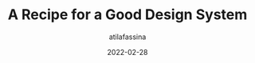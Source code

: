 ---
author: atilafassina
date: 2022-02-28
publisher: smashingmag
tags:
  - design-systems
target_url: https://www.smashingmagazine.com/2022/02/recipe-good-design-system/
title: A Recipe for a Good Design System
---